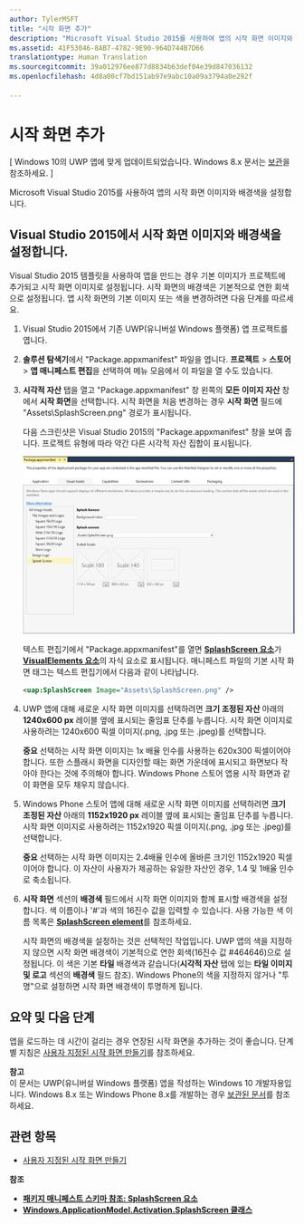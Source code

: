 ```yaml
---
author: TylerMSFT
title: "시작 화면 추가"
description: "Microsoft Visual Studio 2015를 사용하여 앱의 시작 화면 이미지와 배경색을 설정합니다."
ms.assetid: 41F53046-8AB7-4782-9E90-964D744B7D66
translationtype: Human Translation
ms.sourcegitcommit: 39a012976ee877d8834b63def04e39d847036132
ms.openlocfilehash: 4d8a00cf7bd151ab97e9abc10a09a3794a0e292f

---
```


# 시작 화면 추가


\[ Windows 10의 UWP 앱에 맞게 업데이트되었습니다. Windows 8.x 문서는 [보관](http://go.microsoft.com/fwlink/p/?linkid=619132)을 참조하세요. \]


Microsoft Visual Studio 2015를 사용하여 앱의 시작 화면 이미지와 배경색을 설정합니다.

## Visual Studio 2015에서 시작 화면 이미지와 배경색을 설정합니다.


Visual Studio 2015 템플릿을 사용하여 앱을 만드는 경우 기본 이미지가 프로젝트에 추가되고 시작 화면 이미지로 설정됩니다. 시작 화면의 배경색은 기본적으로 연한 회색으로 설정됩니다. 앱 시작 화면의 기본 이미지 또는 색을 변경하려면 다음 단계를 따르세요.

1.  Visual Studio 2015에서 기존 UWP(유니버설 Windows 플랫폼) 앱 프로젝트를 엽니다.
2.  **솔루션 탐색기**에서 "Package.appxmanifest" 파일을 엽니다. **프로젝트** &gt; **스토어** &gt; **앱 매니페스트 편집**을 선택하여 메뉴 모음에서 이 파일을 열 수도 있습니다.
3.  **시각적 자산** 탭을 열고 "Package.appxmanifest" 창 왼쪽의 **모든 이미지 자산** 창에서 **시작 화면**을 선택합니다. 시작 화면을 처음 변경하는 경우 **시작 화면** 필드에 "Assets\\SplashScreen.png" 경로가 표시됩니다.

    다음 스크린샷은 Visual Studio 2015의 "Package.appxmanifest" 창을 보여 줍니다. 프로젝트 유형에 따라 약간 다른 시각적 자산 집합이 표시됩니다.

    ![다음 스크린샷은 Visual Studio 2013의 "Package.appxmanifest" 창을 보여 줍니다.](images/appmanifest.png)

    텍스트 편집기에서 "Package.appxmanifest"를 열면 [**SplashScreen 요소**](https://msdn.microsoft.com/library/windows/apps/br211467)가 [**VisualElements 요소**](https://msdn.microsoft.com/library/windows/apps/br211471)의 자식 요소로 표시됩니다. 매니페스트 파일의 기본 시작 화면 태그는 텍스트 편집기에서 다음과 같이 나타납니다.

    ```xml
    <uap:SplashScreen Image="Assets\SplashScreen.png" />
    ```

4.  UWP 앱에 대해 새로운 시작 화면 이미지를 선택하려면 **크기 조정된 자산** 아래의 **1240x600 px** 레이블 옆에 표시되는 줄임표 단추를 누릅니다. 시작 화면 이미지로 사용하려는 1240x600 픽셀 이미지(.png, .jpg 또는 .jpeg)를 선택합니다.

    **중요** 선택하는 시작 화면 이미지는 1x 배율 인수를 사용하는 620x300 픽셀이어야 합니다. 또한 스플래시 화면을 디자인할 때는 화면 가운데에 표시되고 화면보다 작아야 한다는 것에 주의해야 합니다. Windows Phone 스토어 앱용 시작 화면과 같이 화면을 모두 채우지 않습니다.

     

5.  Windows Phone 스토어 앱에 대해 새로운 시작 화면 이미지를 선택하려면 **크기 조정된 자산** 아래의 **1152x1920 px** 레이블 옆에 표시되는 줄임표 단추를 누릅니다. 시작 화면 이미지로 사용하려는 1152x1920 픽셀 이미지(.png, .jpg 또는 .jpeg)를 선택합니다.

    **중요** 선택하는 시작 화면 이미지는 2.4배율 인수에 올바른 크기인 1152x1920 픽셀이어야 합니다. 이 자산이 사용자가 제공하는 유일한 자산인 경우, 1.4 및 1배율 인수로 축소됩니다.

     

6.  **시작 화면** 섹션의 **배경색** 필드에서 시작 화면 이미지와 함께 표시할 배경색을 설정합니다. 색 이름이나 '\#'과 색의 16진수 값을 입력할 수 있습니다. 사용 가능한 색 이름 목록은 [**SplashScreen element**](https://msdn.microsoft.com/library/windows/apps/br211467)를 참조하세요.

    시작 화면의 배경색을 설정하는 것은 선택적인 작업입니다. UWP 앱의 색을 지정하지 않으면 시작 화면 배경색이 기본적으로 연한 회색(16진수 값 \#464646)으로 설정됩니다. 이 색은 기본 **타일** 배경색과 같습니다(**시각적 자산** 탭에 있는 **타일 이미지 및 로고** 섹션의 **배경색** 필드 참조). Windows Phone의 색을 지정하지 않거나 "투명"으로 설정하면 시작 화면 배경색이 투명하게 됩니다.

## 요약 및 다음 단계


앱을 로드하는 데 시간이 걸리는 경우 연장된 시작 화면을 추가하는 것이 좋습니다. 단계별 지침은 [사용자 지정된 시작 화면 만들기](create-a-customized-splash-screen.md)를 참조하세요.

**참고**  
이 문서는 UWP(유니버설 Windows 플랫폼) 앱을 작성하는 Windows 10 개발자용입니다. Windows 8.x 또는 Windows Phone 8.x를 개발하는 경우 [보관된 문서](http://go.microsoft.com/fwlink/p/?linkid=619132)를 참조하세요.

 

## 관련 항목

* [사용자 지정된 시작 화면 만들기](create-a-customized-splash-screen.md)

**참조**

* [**패키지 매니페스트 스키마 참조: SplashScreen 요소**](https://msdn.microsoft.com/library/windows/apps/br211467)
* [**Windows.ApplicationModel.Activation.SplashScreen 클래스**](https://msdn.microsoft.com/library/windows/apps/br224763)

 

 



<!--HONumber=Aug16_HO3-->


